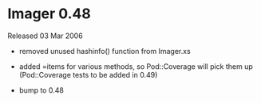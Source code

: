 # Imager 0.48

Released 03 Mar 2006

- removed unused hashinfo() function from Imager.xs

- added =items for various methods, so Pod::Coverage will pick them up  (Pod::Coverage tests to be added in 0.49)

- bump to 0.48